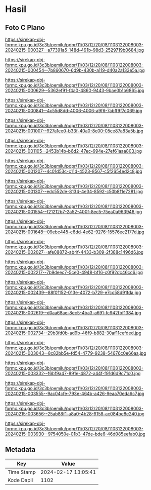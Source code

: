 # Hasil

## Foto C Plano

https://sirekap-obj-formc.kpu.go.id/3c3b/pemilu/pdpr/11/03/12/20/08/1103122008003-20240215-000327--a77391a5-148d-491b-98d3-2529719b0684.jpg

https://sirekap-obj-formc.kpu.go.id/3c3b/pemilu/pdpr/11/03/12/20/08/1103122008003-20240215-000454--7b860670-6d9b-430b-a119-d40a2a133e5a.jpg

https://sirekap-obj-formc.kpu.go.id/3c3b/pemilu/pdpr/11/03/12/20/08/1103122008003-20240215-000629--5362ef91-f4a0-4860-9443-9bae0b1b6865.jpg

https://sirekap-obj-formc.kpu.go.id/3c3b/pemilu/pdpr/11/03/12/20/08/1103122008003-20240215-000841--4c55d8dd-4006-4006-a9f6-7abff9f7c069.jpg

https://sirekap-obj-formc.kpu.go.id/3c3b/pemilu/pdpr/11/03/12/20/08/1103122008003-20240215-001007--927a1ee0-b33f-40a0-8e00-05ce87a83a5b.jpg

https://sirekap-obj-formc.kpu.go.id/3c3b/pemilu/pdpr/11/03/12/20/08/1103122008003-20240215-001105--2453b14b-b6d2-47ec-994e-27ef61aaa803.jpg

https://sirekap-obj-formc.kpu.go.id/3c3b/pemilu/pdpr/11/03/12/20/08/1103122008003-20240215-001207--4c01d53c-c11d-4523-8567-c5f2654ed2c8.jpg

https://sirekap-obj-formc.kpu.go.id/3c3b/pemilu/pdpr/11/03/12/20/08/1103122008003-20240215-001307--edc552de-8134-4e34-8592-c50b8f1e7281.jpg

https://sirekap-obj-formc.kpu.go.id/3c3b/pemilu/pdpr/11/03/12/20/08/1103122008003-20240215-001554--f21212b7-2a52-400f-8ec5-75ea0a963948.jpg

https://sirekap-obj-formc.kpu.go.id/3c3b/pemilu/pdpr/11/03/12/20/08/1103122008003-20240215-001648--09ebc445-c6dd-4e62-9276-15576ec2177d.jpg

https://sirekap-obj-formc.kpu.go.id/3c3b/pemilu/pdpr/11/03/12/20/08/1103122008003-20240215-002027--afe08872-ab4f-4433-b309-2f388c1496d6.jpg

https://sirekap-obj-formc.kpu.go.id/3c3b/pemilu/pdpr/11/03/12/20/08/1103122008003-20240215-002217--7b9deec7-5ce0-4948-bf16-c0f92dc46cc6.jpg

https://sirekap-obj-formc.kpu.go.id/3c3b/pemilu/pdpr/11/03/12/20/08/1103122008003-20240215-002439--88f0f152-013e-4072-b729-e7cc58d91fda.jpg

https://sirekap-obj-formc.kpu.go.id/3c3b/pemilu/pdpr/11/03/12/20/08/1103122008003-20240215-002619--d0aa68ae-8ec5-4ba3-a691-fc942fbf1384.jpg

https://sirekap-obj-formc.kpu.go.id/3c3b/pemilu/pdpr/11/03/12/20/08/1103122008003-20240215-002734--29b3fd0b-ad9b-46f9-b882-30af11cefded.jpg

https://sirekap-obj-formc.kpu.go.id/3c3b/pemilu/pdpr/11/03/12/20/08/1103122008003-20240215-003043--8c82bb5e-fd54-4779-9238-54676c0e66aa.jpg

https://sirekap-obj-formc.kpu.go.id/3c3b/pemilu/pdpr/11/03/12/20/08/1103122008003-20240215-003332--f6bf9a47-891e-4872-a44f-f91d6d9c71c0.jpg

https://sirekap-obj-formc.kpu.go.id/3c3b/pemilu/pdpr/11/03/12/20/08/1103122008003-20240215-003555--9ac04cfe-793e-464b-a426-9eaa70eda6c7.jpg

https://sirekap-obj-formc.kpu.go.id/3c3b/pemilu/pdpr/11/03/12/20/08/1103122008003-20240215-003656--25ab88f1-a8a0-4b28-9158-ac084be8e240.jpg

https://sirekap-obj-formc.kpu.go.id/3c3b/pemilu/pdpr/11/03/12/20/08/1103122008003-20240215-003930--9754050e-01b3-47de-bde6-46d085eefab0.jpg


## Metadata

| Key        | Value               |
| ---------- | ------------------- |
| Time Stamp | 2024-02-17 13:05:41 |
| Kode Dapil | 1102                |



